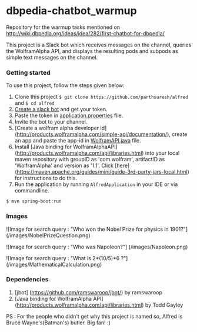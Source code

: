 # dbpedia-chatbot_warmup
Repository for the warmup tasks mentioned on http://wiki.dbpedia.org/ideas/idea/282/first-chatbot-for-dbpedia/

This project is a Slack bot which receives messages on the channel, queries the WolframAlpha API, and displays the resulting pods and subpods as simple text messages on the channel.

### Getting started
To use this project, follow the steps given below:

1. Clone this project `$ git clone https://github.com/parthsuresh/alfred` and `$ cd alfred`
2. [Create a slack bot](https://my.slack.com/services/new/bot) and get your token.
3. Paste the token in [application.properties](/src/main/resources/application.properties) file.
4. Invite the bot to your channel.
5. [Create a wolfram alpha developer id] (http://products.wolframalpha.com/simple-api/documentation/), create an app and paste the app-id in [WolframAPI.java](/src/main/java/com/parthsuresh/alfred/WolframAPI/WolframAPI.java) file.
6. Install [Java binding for WolframAlphaAPI] (http://products.wolframalpha.com/api/libraries.html) into your local maven repository with groupID as 'com.wolfram', artifactID as 'WolframAlpha' and version as '1.1'. Click [here] (https://maven.apache.org/guides/mini/guide-3rd-party-jars-local.html) for instructions to do this.
7. Run the application by running `AlfredApplication` in your IDE or via commandline.
```
$ mvn spring-boot:run
```

### Images
![Image for search query : "Who won the Nobel Prize for physics in 1901?"]
(/images/NobelPrizeQuestion.png)

![Image for search query : "Who was Napoleon?"]
(/images/Napoleon.png)

![Image for search query : "What is 2*(10/5)*6 ?"]
(/images/MathematicalCalculation.png)

### Dependencies

1. [jbot] (https://github.com/ramswaroop/jbot/) by ramswaroop
2. [Java binding for WolframAlpha API] (http://products.wolframalpha.com/api/libraries.html) by Todd Gayley


PS : For the people who didn't get why this project is named so, Alfred is Bruce Wayne's(Batman's) butler. Big fan! :)
